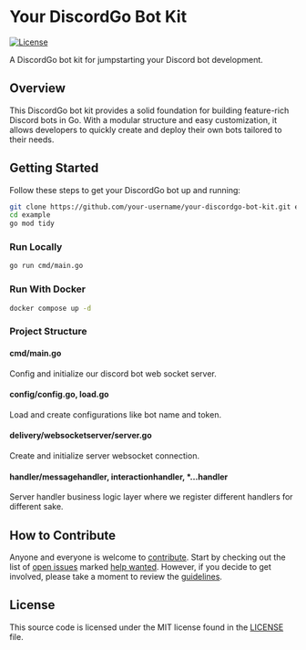 # Your DiscordGo Bot Kit

[![License](https://img.shields.io/badge/License-MIT-blue.svg)](https://opensource.org/licenses/MIT)

A DiscordGo bot kit for jumpstarting your Discord bot development.

## Overview

This DiscordGo bot kit provides a solid foundation for building feature-rich Discord bots in Go. With a modular structure and easy customization, it allows developers to quickly create and deploy their own bots tailored to their needs.

## Getting Started

Follow these steps to get your DiscordGo bot up and running:

```bash
git clone https://github.com/your-username/your-discordgo-bot-kit.git example
cd example
go mod tidy
```

### Run Locally

```bash
go run cmd/main.go
```

### Run With Docker

```bash
docker compose up -d
```

### Project Structure

#### cmd/main.go

Config and initialize our discord bot web socket server.

#### config/config.go, load.go

Load and create configurations like bot name and token.

#### delivery/websocketserver/server.go

Create and initialize server websocket connection.

#### handler/messagehandler, interactionhandler, \*…handler

Server handler business logic layer where we register different handlers for different sake.

## How to Contribute

Anyone and everyone is welcome to [contribute](.github/CONTRIBUTING.md). Start
by checking out the list of [open issues](https://github.com/mdhesari/discordgo-bot-kit/issues)
marked [help wanted](https://github.com/mdhesari/discordgo-bot-kit/issues?q=label:"help+wanted").
However, if you decide to get involved, please take a moment to review the
[guidelines](.github/CONTRIBUTING.md).

## License

This source code is licensed under the MIT license found in the
[LICENSE](https://opensource.org/license/mit) file.
